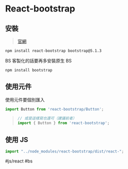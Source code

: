 # React-bootstrap
## 安裝
>[官網](https://react-bootstrap.github.io/getting-started/introduction/#installation)

```shell
npm install react-bootstrap bootstrap@5.1.3
```
BS 客製化的話要再多安裝原生 BS
```shell
npm install bootstrap
```


## 使用元件
使用元件要個別匯入
```jsx
import Button from 'react-bootstrap/Button';
```
>```jsx
>// 或是這樣寫也還可（建議前者）
>import { Button } from 'react-bootstrap';
>```

## 使用 JS
```jsx
import "../node_modules/react-bootstrap/dist/react-";
```

#js/react #bs 